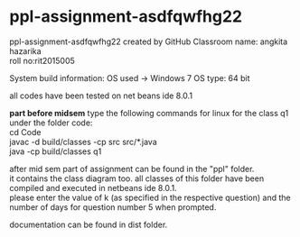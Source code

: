 # ppl-assignment-asdfqwfhg22
ppl-assignment-asdfqwfhg22 created by GitHub Classroom
name: angkita hazarika   
roll no:rit2015005   


System build information:
OS used -> Windows 7
OS type: 64 bit

all codes have been tested on net beans ide 8.0.1

<b>part before midsem</b>
type the following commands for linux for the class q1 under the folder code:   
cd Code   
javac -d build/classes -cp src src/*.java   
java -cp build/classes q1   

after mid sem part of assignment can be found in the "ppl" folder.      
it contains the class diagram too. all classes of this folder have been compiled and executed in netbeans ide 8.0.1.     
please enter the value of k (as specified in the respective question) and the number of days for question number 5 when prompted. 

documentation can be found in dist folder. 
